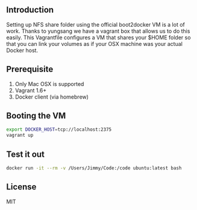 Introduction
--------------
Setting up NFS share folder using the official boot2docker VM is a lot of work. Thanks to yungsang we have a vagrant box that allows us to do this easily.
This Vagrantfile configures a VM that shares your $HOME folder so that you can link your volumes as if your OSX machine was your actual Docker host.

Prerequisite
--------------
1. Only Mac OSX is supported
2. Vagrant 1.6+
3. Docker client (via homebrew)

Booting the VM
--------------
```sh
export DOCKER_HOST=tcp://localhost:2375
vagrant up
```

Test it out
--------------
```sh
docker run -it --rm -v /Users/Jimmy/Code:/code ubuntu:latest bash
```

License
----
MIT
